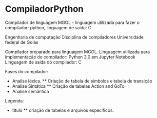 # CompiladorPython
Compilador de linguagem MGOL - linguagem utilizada para fazer o compilador: python, linguagem de saída: C


Engenharia de computação
Disciplina de compiladores
Universidade federal de Goiás

Compilador preparado para linguagem MGOL.
Linguagem utilizada para implementação do compilador: Python 3.0 em Jupyter Notebook
Linguagem de saída do compilador: C

Fases do compilador: 
* Analise léxica.
** Criação de tabela de simbolos e tabela de transição
* Analise Sintática
** Criação de tabelas Action and GoTo
* Analise semântica


Legenda: 
* titulo
** criação de tabelas e arquivos especificos. 
